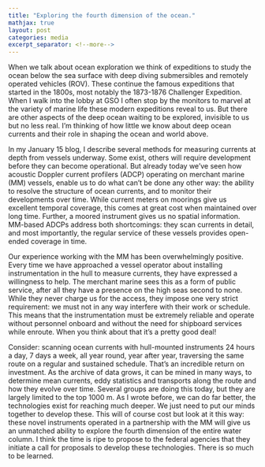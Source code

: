 ```yaml
---
title: "Exploring the fourth dimension of the ocean."
mathjax: true
layout: post
categories: media
excerpt_separator: <!--more-->
---
```


When we talk about ocean exploration we think of expeditions to study the ocean below the sea surface with deep diving submersibles and remotely operated vehicles (ROV). These continue the famous expeditions that started in the 1800s, most notably the 1873-1876 Challenger Expedition. When I walk into the lobby at GSO I often stop by the monitors to marvel at the variety of marine life these modern expeditions reveal to us. But there are other aspects of the deep ocean waiting to be explored, invisible to us but no less real. I’m thinking of how little we know about deep ocean currents and their role in shaping the ocean and world above. 
<!--more-->

In my January 15 blog, I describe several methods for measuring currents at depth from vessels underway. Some exist, others will require development before they can become operational. But already today we’ve seen how acoustic Doppler current profilers (ADCP) operating on merchant marine (MM) vessels, enable us to do what can’t be done any other way: the ability to resolve the structure of ocean currents, and to monitor their developments over time. While current meters on moorings give us excellent temporal coverage, this comes at great cost when maintained over long time. Further, a moored instrument gives us no spatial information. MM-based ADCPs address both shortcomings: they scan currents in detail, and most importantly, the regular service of these vessels provides open-ended coverage in time. 

Our experience working with the MM has been overwhelmingly positive. Every time we have approached a vessel operator about installing instrumentation in the hull to measure currents, they have expressed a willingness to help. The merchant marine sees this as a form of public service, after all they have a presence on the high seas second to none. While they never charge us for the access, they impose one very strict requirement: we must not in any way interfere with their work or schedule. This means that the instrumentation must be extremely reliable and operate without personnel onboard and without the need for shipboard services while enroute. When you think about that it’s a pretty good deal! 

Consider: scanning ocean currents with hull-mounted instruments 24 hours a day, 7 days a week, all year round, year after year, traversing the same route on a regular and sustained schedule. That’s an incredible return on investment. As the archive of data grows, it can be mined in many ways, to determine mean currents, eddy statistics and transports along the route and how they evolve over time. Several groups are doing this today, but they are largely limited to the top 1000 m. As I wrote before, we can do far better, the technologies exist for reaching much deeper. We just need to put our minds together to develop these. This will of course cost but look at it this way: these novel instruments operated in a partnership with the MM will give us an unmatched ability to explore the fourth dimension of the entire water column. I think the time is ripe to propose to the federal agencies that they initiate a call for proposals to develop these technologies. There is so much to be learned. 

